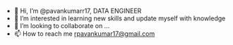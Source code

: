 - 👋 Hi, I’m @pavankumarr17, DATA ENGINEER
- 👀 I’m interested in learning new skills and update myself with knowledge
- 💞️ I’m looking to collaborate on ...
- 📫 How to reach me rpavankumar17@gmail.com

<!---
pavankumarr17/pavankumarr17 is a ✨ special ✨ repository because its `README.md` (this file) appears on your GitHub profile.
You can click the Preview link to take a look at your changes.
--->
